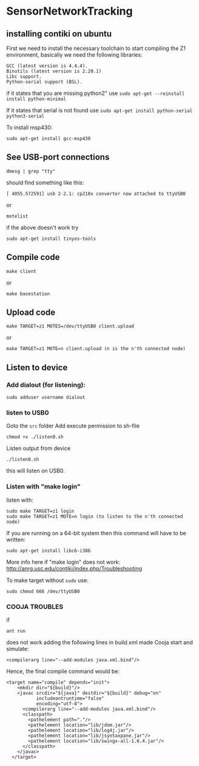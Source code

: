 # SensorNetworkTracking

## installing contiki on ubuntu

First we need to install the necessary toolchain to start compiling the Z1 environment, basically we need the following libraries:

    GCC (latest version is 4.4.4).
    Binutils (latest version is 2.20.1)
    Libc support.
    Python-serial support (BSL). 
    
if it states that you are missing python2" use `sudo apt-get --reinstall install python-minimal`

If it states that serial is not found use `sudo apt-get install python-serial python3-serial`

To install msp430:
```
sudo apt-get install gcc-msp430
```

## See USB-port connections
```
dmesg | grep "tty"
```

should find something like this:
```
[ 4055.572591] usb 2-2.1: cp210x converter now attached to ttyUSB0
```

or


```
motelist
```
if the above doesn't work try 

```
sudo apt-get install tinyos-tools
```

## Compile code
```
make client
```
or 
```
make basestation
```

## Upload code
```
make TARGET=z1 MOTES=/dev/ttyUSB0 client.upload
```
or
```
make TARGET=z1 MOTE=n client.upload (n is the n'th connected node)
```

## Listen to device

### Add dialout (for listening):
```
sudo adduser username dialout
```

### listen to USB0
Goto the `src` folder
Add execute permission to sh-file
```
chmod +x ./listen0.sh
```

Listen output from device
```
./listen0.sh
```
this will listen on USB0.


### Listen with "make login"
listen with:
```
sudo make TARGET=z1 login
sudo make TARGET=z1 MOTE=n login (to listen to the n'th connected node)
```

If you are running on a 64-bit system then this command will have to be written:
```
sudo apt-get install libc6-i386
```
More info here if "make login" does not work:
http://anrg.usc.edu/contiki/index.php/Troubleshooting

To make target without `sudo` use:
```
sudo chmod 666 /dev/ttyUSB0
```

### COOJA TROUBLES

if 
```
ant run 
```

does not work  adding the following lines in build.xml made Cooja start and simulate:
```
<compilerarg line="--add-modules java.xml.bind"/>
```

Hence, the final compile command would be:

```
<target name="compile" depends="init">
    <mkdir dir="${build}"/>
    <javac srcdir="${java}" destdir="${build}" debug="on"
           includeantruntime="false"
           encoding="utf-8">
      <compilerarg line="--add-modules java.xml.bind"/>
      <classpath>
        <pathelement path="."/>
        <pathelement location="lib/jdom.jar"/>
        <pathelement location="lib/log4j.jar"/>
        <pathelement location="lib/jsyntaxpane.jar"/>
        <pathelement location="lib/swingx-all-1.6.4.jar"/>
      </classpath>
    </javac>
  </target>
  ```


